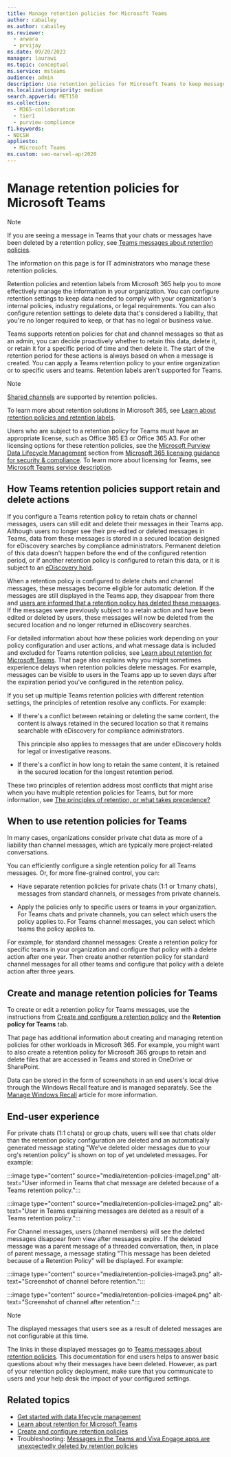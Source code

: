 ```yaml
---
title: Manage retention policies for Microsoft Teams 
author: cabailey
ms.author: cabailey
ms.reviewer: 
  - anwara 
  - prvijay
ms.date: 09/20/2023
manager: laurawi
ms.topic: conceptual
ms.service: msteams
audience: admin
description: Use retention policies for Microsoft Teams to keep messages that your organization needs to comply with internal policies, industry regulations, or legal requirements, and to delete messages that are considered a liability or has no legal business value.
ms.localizationpriority: medium
search.appverid: MET150
ms.collection: 
  - M365-collaboration
  - tier1
  - purview-compliance
f1.keywords:
- NOCSH
appliesto: 
  - Microsoft Teams
ms.custom: seo-marvel-apr2020
---
```


# Manage retention policies for Microsoft Teams

> [!NOTE]
> If you are seeing a message in Teams that your chats or messages have been deleted by a retention policy, see [Teams messages about retention policies](https://support.microsoft.com/office/teams-messages-about-retention-policies-c151fa2f-1558-4cf9-8e51-854e925b483b).
>
> The information on this page is for IT administrators who manage these retention policies.

Retention policies and retention labels from Microsoft 365 help you to more effectively manage the information in your organization. You can configure retention settings to keep data needed to comply with your organization's internal policies, industry regulations, or legal requirements. You can also configure retention settings to delete data that's considered a liability, that you're no longer required to keep, or that has no legal or business value.

Teams supports retention policies for chat and channel messages so that as an admin, you can decide proactively whether to retain this data, delete it, or retain it for a specific period of time and then delete it. The start of the retention period for these actions is always based on when a message is created. You can apply a Teams retention policy to your entire organization or to specific users and teams. Retention labels aren't supported for Teams.

> [!NOTE]
> [Shared channels](shared-channels.md) are supported by retention policies.

To learn more about retention solutions in Microsoft 365, see [Learn about retention policies and retention labels](/purview/retention).

Users who are subject to a retention policy for Teams must have an appropriate license, such as Office 365 E3 or Office 365 A3. For other licensing options for these retention policies, see the [Microsoft Purview Data Lifecycle Management](/office365/servicedescriptions/microsoft-365-service-descriptions/microsoft-365-tenantlevel-services-licensing-guidance/microsoft-365-security-compliance-licensing-guidance#microsoft-purview-data-lifecycle-management) section from [Microsoft 365 licensing guidance for security & compliance](/office365/servicedescriptions/microsoft-365-service-descriptions/microsoft-365-tenantlevel-services-licensing-guidance/microsoft-365-security-compliance-licensing-guidance#information-governance). To learn more about licensing for Teams, see [Microsoft Teams service description](/office365/servicedescriptions/teams-service-description).

## How Teams retention policies support retain and delete actions

If you configure a Teams retention policy to retain chats or channel messages, users can still edit and delete their messages in their Teams app. Although users no longer see their pre-edited or deleted messages in Teams, data from these messages is stored in a secured location designed for eDiscovery searches by compliance administrators. Permanent deletion of this data doesn't happen before the end of the configured retention period, or if another retention policy is configured to retain this data, or it is subject to an [eDiscovery hold](/purview/retention#when-to-use-retention-policies-and-retention-labels-or-ediscovery-holds).

When a retention policy is configured to delete chats and channel messages, these messages become eligible for automatic deletion. If the messages are still displayed in the Teams app, they disappear from there and [users are informed that a retention policy has deleted these messages](#end-user-experience). If the messages were previously subject to a retain action and have been edited or deleted by users, these messages will now be deleted from the secured location and no longer returned in eDiscovery searches.

For detailed information about how these policies work depending on your policy configuration and user actions, and what message data is included and excluded for Teams retention policies, see [Learn about retention for Microsoft Teams](/purview/retention-policies-teams). That page also explains why you might sometimes experience delays when retention policies delete messages. For example, messages can be visible to users in the Teams app up to seven days after the expiration period you've configured in the retention policy.

If you set up multiple Teams retention policies with different retention settings, the principles of retention resolve any conflicts. For example:

- If there's a conflict between retaining or deleting the same content, the content is always retained in the secured location so that it remains searchable with eDiscovery for compliance administrators.

  This principle also applies to messages that are under eDiscovery holds for legal or investigative reasons.

- If there's a conflict in how long to retain the same content, it is retained in the secured location for the longest retention period.

These two principles of retention address most conflicts that might arise when you have multiple retention policies for Teams, but for more information, see [The principles of retention, or what takes precedence?](/purview/retention#the-principles-of-retention-or-what-takes-precedence)

## When to use retention policies for Teams

In many cases, organizations consider private chat data as more of a liability than channel messages, which are typically more project-related conversations.

You can efficiently configure a single retention policy for all Teams messages. Or, for more fine-grained control, you can:

- Have separate retention policies for private chats (1:1 or 1:many chats), messages from standard channels, or messages from private channels.

- Apply the policies only to specific users or teams in your organization. For Teams chats and private channels, you can select which users the policy applies to. For Teams channel messages, you can select which teams the policy applies to.

For example, for standard channel messages: Create a retention policy for specific teams in your organization and configure that policy with a delete action after one year. Then create another retention policy for standard channel messages for all other teams and configure that policy with a delete action after three years.

## Create and manage retention policies for Teams

To create or edit a retention policy for Teams messages, use the instructions from [Create and configure a retention policy](/purview/create-retention-policies?tabs=teams-retention#create-and-configure-a-retention-policy) and the **Retention policy for Teams** tab.

That page has additional information about creating and managing retention policies for other workloads in Microsoft 365. For example, you might want to also create a retention policy for Microsoft 365 groups to retain and delete files that are accessed in Teams and stored in OneDrive or SharePoint.

Data can be stored in the form of screenshots in an end users's local drive through the Windows Recall feature and is managed separately. See the [Manage Windows Recall](/windows/client-management/manage-recall) article for more information.

## End-user experience

For private chats (1:1 chats) or group chats, users will see that chats older than the retention policy configuration are deleted and an automatically generated message stating "We've deleted older messages due to your org's retention policy" is shown on top of yet undeleted messages. For example:

:::image type="content" source="media/retention-policies-image1.png" alt-text="User informed in Teams that chat message are deleted because of a Teams retention policy.":::

:::image type="content" source="media/retention-policies-image2.png" alt-text="User in Teams explaining messages are deleted as a result of a Teams retention policy.":::

For Channel messages, users (channel members) will see the deleted messages disappear from view after messages expire. If the deleted message was a parent message of a threaded conversation, then, in place of parent message, a message stating "This message has been deleted because of a Retention Policy" will be displayed. For example:

:::image type="content" source="media/retention-policies-image3.png" alt-text="Screenshot of channel before retention.":::

:::image type="content" source="media/retention-policies-image4.png" alt-text="Screenshot of channel after retention.":::

> [!NOTE]
> The displayed messages that users see as a result of deleted messages are not configurable at this time.

The links in these displayed messages go to [Teams messages about retention policies](https://support.microsoft.com/office/teams-messages-about-retention-policies-c151fa2f-1558-4cf9-8e51-854e925b483b). This documentation for end users helps to answer basic questions about why their messages have been deleted. However, as part of your retention policy deployment, make sure that you communicate to users and your help desk the impact of your configured settings.

## Related topics

- [Get started with data lifecycle management](/purview/get-started-with-data-lifecycle-management)
- [Learn about retention for Microsoft Teams](/purview/retention-policies-teams)
- [Create and configure retention policies](/purview/create-retention-policies)
- Troubleshooting: [Messages in the Teams and Viva Engage apps are unexpectedly deleted by retention policies](/microsoftteams/troubleshoot/teams-im-presence/messages-unexpectedly-deleted-retention-policy)
